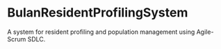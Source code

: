 # BulanResidentProfilingSystem
A system for resident profiling and population management using Agile-Scrum SDLC.
